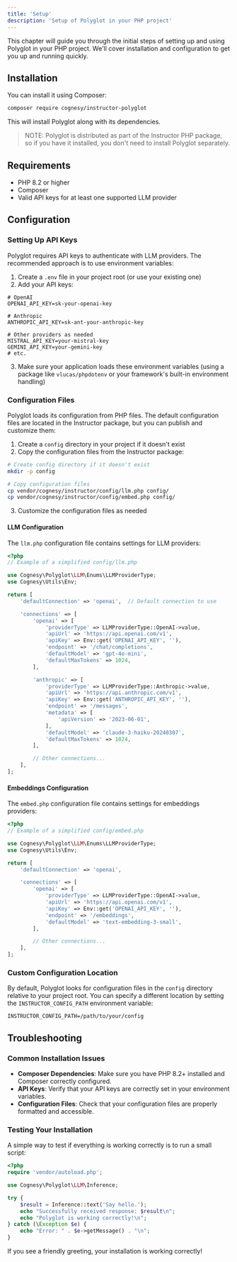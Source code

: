 ```yaml
---
title: 'Setup'
description: 'Setup of Polyglot in your PHP project'
---
```


This chapter will guide you through the initial steps of setting up and using Polyglot in your PHP project. We'll cover installation and configuration to get you up and running quickly.




## Installation

You can install it using Composer:

```bash
composer require cognesy/instructor-polyglot
```

This will install Polyglot along with its dependencies.


> NOTE: Polyglot is distributed as part of the Instructor PHP package, so if you have it installed, you don't need to install Polyglot separately.

## Requirements

- PHP 8.2 or higher
- Composer
- Valid API keys for at least one supported LLM provider




## Configuration

### Setting Up API Keys

Polyglot requires API keys to authenticate with LLM providers. The recommended approach is to use environment variables:

1. Create a `.env` file in your project root (or use your existing one)
2. Add your API keys:

```
# OpenAI
OPENAI_API_KEY=sk-your-openai-key

# Anthropic
ANTHROPIC_API_KEY=sk-ant-your-anthropic-key

# Other providers as needed
MISTRAL_API_KEY=your-mistral-key
GEMINI_API_KEY=your-gemini-key
# etc.
```

3. Make sure your application loads these environment variables (using a package like `vlucas/phpdotenv` or your framework's built-in environment handling)

### Configuration Files

Polyglot loads its configuration from PHP files. The default configuration files are located in the Instructor package, but you can publish and customize them:

1. Create a `config` directory in your project if it doesn't exist
2. Copy the configuration files from the Instructor package:

```bash
# Create config directory if it doesn't exist
mkdir -p config

# Copy configuration files
cp vendor/cognesy/instructor/config/llm.php config/
cp vendor/cognesy/instructor/config/embed.php config/
```

3. Customize the configuration files as needed

#### LLM Configuration

The `llm.php` configuration file contains settings for LLM providers:

```php
<?php
// Example of a simplified config/llm.php

use Cognesy\Polyglot\LLM\Enums\LLMProviderType;
use Cognesy\Utils\Env;

return [
    'defaultConnection' => 'openai',  // Default connection to use

    'connections' => [
        'openai' => [
            'providerType' => LLMProviderType::OpenAI->value,
            'apiUrl' => 'https://api.openai.com/v1',
            'apiKey' => Env::get('OPENAI_API_KEY', ''),
            'endpoint' => '/chat/completions',
            'defaultModel' => 'gpt-4o-mini',
            'defaultMaxTokens' => 1024,
        ],

        'anthropic' => [
            'providerType' => LLMProviderType::Anthropic->value,
            'apiUrl' => 'https://api.anthropic.com/v1',
            'apiKey' => Env::get('ANTHROPIC_API_KEY', ''),
            'endpoint' => '/messages',
            'metadata' => [
                'apiVersion' => '2023-06-01',
            ],
            'defaultModel' => 'claude-3-haiku-20240307',
            'defaultMaxTokens' => 1024,
        ],

        // Other connections...
    ],
];
```

#### Embeddings Configuration

The `embed.php` configuration file contains settings for embeddings providers:

```php
<?php
// Example of a simplified config/embed.php

use Cognesy\Polyglot\LLM\Enums\LLMProviderType;
use Cognesy\Utils\Env;

return [
    'defaultConnection' => 'openai',

    'connections' => [
        'openai' => [
            'providerType' => LLMProviderType::OpenAI->value,
            'apiUrl' => 'https://api.openai.com/v1',
            'apiKey' => Env::get('OPENAI_API_KEY', ''),
            'endpoint' => '/embeddings',
            'defaultModel' => 'text-embedding-3-small',
        ],

        // Other connections...
    ],
];
```

### Custom Configuration Location

By default, Polyglot looks for configuration files in the `config` directory relative to your project root. You can specify a different location by setting the `INSTRUCTOR_CONFIG_PATH` environment variable:

```
INSTRUCTOR_CONFIG_PATH=/path/to/your/config
```




## Troubleshooting

### Common Installation Issues

- **Composer Dependencies**: Make sure you have PHP 8.2+ installed and Composer correctly configured.
- **API Keys**: Verify that your API keys are correctly set in your environment variables.
- **Configuration Files**: Check that your configuration files are properly formatted and accessible.

### Testing Your Installation

A simple way to test if everything is working correctly is to run a small script:

```php
<?php
require 'vendor/autoload.php';

use Cognesy\Polyglot\LLM\Inference;

try {
    $result = Inference::text('Say hello.');
    echo "Successfully received response: $result\n";
    echo "Polyglot is working correctly!\n";
} catch (\Exception $e) {
    echo "Error: " . $e->getMessage() . "\n";
}
```

If you see a friendly greeting, your installation is working correctly!

